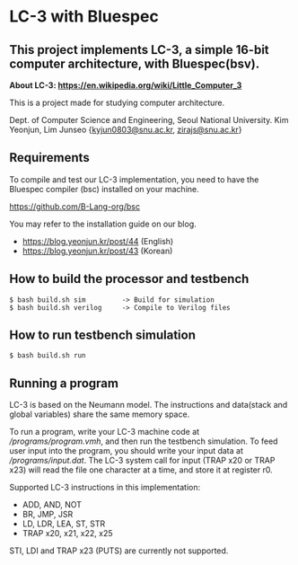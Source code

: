 # LC-3 with Bluespec
## This project implements LC-3, a simple 16-bit computer architecture, with Bluespec(bsv).

**About LC-3: https://en.wikipedia.org/wiki/Little_Computer_3**

This is a project made for studying computer architecture.

Dept. of Computer Science and Engineering, Seoul National University. 
Kim Yeonjun, Lim Junseo {kyjun0803@snu.ac.kr, zirajs@snu.ac.kr}

## Requirements

To compile and test our LC-3 implementation, you need to have the Bluespec compiler (bsc) installed on your machine.

https://github.com/B-Lang-org/bsc

You may refer to the installation guide on our blog.

- https://blog.yeonjun.kr/post/44 (English)
- https://blog.yeonjun.kr/post/43 (Korean)

## How to build the processor and testbench

    $ bash build.sh sim         -> Build for simulation
    $ bash build.sh verilog     -> Compile to Verilog files

  
## How to run testbench simulation


    $ bash build.sh run

  
## Running a program

LC-3 is based on the Neumann model. The instructions and data(stack and global variables) share the same memory space.

To run a program, write your LC-3 machine code at */programs/program.vmh*, and then run the testbench simulation. To feed user input into the program, you should write your input data at */programs/input.dat*. The LC-3 system call for input (TRAP x20 or TRAP x23) will read the file one character at a time, and store it at register r0.


Supported LC-3 instructions in this implementation:
- ADD, AND, NOT
- BR, JMP, JSR
- LD, LDR, LEA, ST, STR
- TRAP x20, x21, x22, x25

STI, LDI and TRAP x23 (PUTS) are currently not supported.